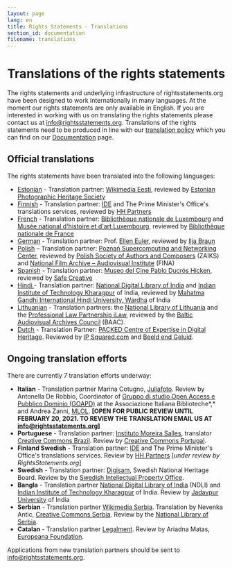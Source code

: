 ```yaml
---
layout: page
lang: en
title: Rights Statements - Translations
section_id: documentation
filename: translations
---
```

# Translations of the rights statements

The rights statements and underlying infrastructure of rightsstatements.org have been designed to work internationally in many languages. At the moment our rights statements are only available in English. If you are interested in working with us on translating the rights statements please contact us at [info@rightsstatements.org](mailto:info@rightsstatements.org). Translations of the rights statements need to be produced in line with our [translation policy](/en/documentation/translation-policy/) which you can find on our [Documentation](/en/documentation/) page.

<div class="box">

## Official translations

The rights statements have been translated into the following languages:

* [Estonian](http://rightsstatements.org/page/1.0/?language=et) - Translation partner: [Wikimedia Eesti](https://ee.wikimedia.org/wiki/Esileht), reviewed by [Estonian Photographic Heritage Society](http://fotoparand.org.ee/wp/eng/)
* [Finnish](http://rightsstatements.org/page/1.0/?language=fi) - Translation partner: [IDE](http://ide.fi/english/index.php?file=kop1.php) and The Prime Minister's Office's translations services, reviewed by [HH Partners](https://www.hhpartners.fi/en/)
* [French](http://rightsstatements.org/page/1.0/?language=fr) - Translation partner: [Bibliothèque nationale de Luxembourg](http://bnl.lu) and [Musée national d'histoire et d'art Luxembourg](http://mnha.lu), reviewed by [Bibliothèque nationale de France](http://bnf.fr)
* [German](http://rightsstatements.org/page/1.0/?language=de) - Translation partner: Prof. [Ellen Euler](https://www.fh-potsdam.de/studieren/fachbereiche/informationswissenschaften/personen/lehrende/detailansicht/person-action/ellen-euler/show/Person/), reviewed by [Ilja Braun](http://iljabraun.de/)
* [Polish](http://rightsstatements.org/page/1.0/?language=pl) – Translation partner: [Poznań Supercomputing and Networking Center](http://www.man.poznan.pl/online/en/), reviewed by [Polish Society of Authors and Composers](https://www.zaiks.org.pl/) (ZAIKS) and [National Film Archive – Audiovisual Institute](http://www.fina.gov.pl/) (FINA)
* [Spanish](http://rightsstatements.org/page/1.0/?language=es) - Translation partner: [Museo del Cine Pablo Ducrós Hicken](http://museodelcineba.org/), reviewed by [Safe Creative](https://www.safecreative.org/)
* [Hindi ](https://rightsstatements.org/page/1.0/?language=hi)- Translation partner: [National Digital Library of India](https://ndl.iitkgp.ac.in/) and [Indian Institute of Technology Kharagpur](http://www.iitkgp.ac.in/) of India, reviewed by [Mahatma Gandhi International Hindi University, Wardha](http://www.hindivishwa.org/Default.aspx) of India
* [Lithuanian](https://rightsstatements.org/lt/) - Translation partners: the [National Library of Lithuania](https://www.lnb.lt/) and the [Professional Law Partnership iLaw](http://en.ilawfirm.lt/), reviewed by the [Baltic Audiovisual Archives Council](http://www.baacouncil.org/) (BAAC).
* [Dutch](https://rightsstatements.org/nl/) - Translation Partner: [PACKED Centre of Expertise in Digital Heritage](https://www.packed.be/en/). Reviewed by [IP Squared.com](https://ip-squared.com/) and  [Beeld end Geluid](https://www.beeldengeluid.nl/en/knowledge/experts/maarten-brinkerink).

## Ongoing translation efforts

There are currently 7 translation efforts underway:

* **Italian** - Translation partner Marina Cotugno, [Juliafoto](https://www.juliafoto.it/about-us/). Review by Antonella De Robbio, Coordinator of [Gruppo di studio Open Access e Pubblico Dominio (GOAPD)](https://www.aib.it/struttura/commissioni-e-gruppi/gruppo-studio-open-access-pubblico-dominio/) at the Associazione Italiana Biblioteche*,* and Andrea Zanni, [MLOL](https://medialibrary.it/home/cover.aspx). **\[OPEN FOR PUBLIC REVIEW UNTIL FEBRUARY 20, 2021. TO REVIEW THE TRANSLATION EMAIL US AT info@rightsstatements.org]**
* **Portuguese** - Translation partner: [Instituto Moreira Salles](https://ims.com.br/), translator [Creative Commons Brazil](https://br.creativecommons.org/). Review by [Creative Commons Portugal](http://creativecommons.pt/). 
* **Finland Swedish** - Translation partner: [IDE](http://ide.fi/english/index.php?file=kop1.php) and The Prime Minister's Office's translations services. Review by [HH Partners](https://www.hhpartners.fi/en/) [*under review by RightsStatements.org*]
* **Swedish** - Translation partner: [Digisam](http://www.digisam.se/?lang=en), Swedish National Heritage Board. Review by the [Swedish Intellectual Property Office](www.prv.se/In-English/).
* **Bangla** - Translation partner [National Digital Library of India](https://ndl.iitkgp.ac.in/) (NDLI) and [Indian Institute of Technology Kharagpur](http://www.iitkgp.ac.in/) of India. Review by [Jadavpur University](http://www.jaduniv.edu.in/) of India
* **Serbian** - Translation partner [Wikimedia Serbia](http://wikimedia.rs/). Translation by Nevenka Antic, [Creative Commons Serbia](http://creativecommons.org.rs/). Review by the [National Library of Serbia](https://www.nb.rs/?change_lang=en). 
* **Catalan** - Translation partner [Legalment](https://www.legalment.net/). Review by Ariadna Matas, [Europeana Foundation](http://europeana.eu/).

Applications from new translation partners should be sent to [info@rightsstatements.org](mailto:info@rightsstatements.org).

</div>